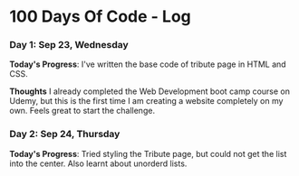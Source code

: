 # 100 Days Of Code - Log

### Day 1: Sep 23, Wednesday

**Today's Progress**: I've written the base code of tribute page in HTML and CSS.

**Thoughts** I already completed the Web Development boot camp course on Udemy, but this is the first time I am creating a website completely on my own. Feels great to start the challenge.

### Day 2: Sep 24, Thursday

**Today's Progress**: Tried styling the Tribute page, but could not get the list into the center. Also learnt about unorderd lists.


